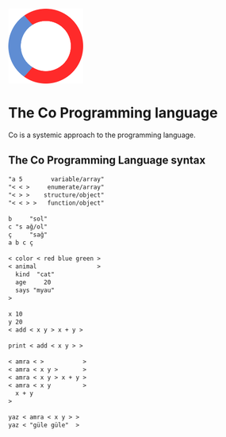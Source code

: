 <img src="/images/co-logo.svg" width="30%" height="30%"></img>

# The Co Programming language
Co is a systemic approach to the programming language.

## The Co Programming Language syntax
```
"a 5        variable/array"
"< < >     enumerate/array"
"< > >    structure/object"
"< < > >   function/object"

b     "sol"
c "s ağ/ol"
ç     "sağ"
a b c ç

< color < red blue green >
< animal                 >
  kind  "cat"
  age     20
  says "myau"
>

x 10
y 20
< add < x y > x + y >

print < add < x y > >

< amra < >           >
< amra < x y >       >
< amra < x y > x + y >
< amra < x y         >
  x + y
>

yaz < amra < x y > >
yaz < "güle güle"  >
```
